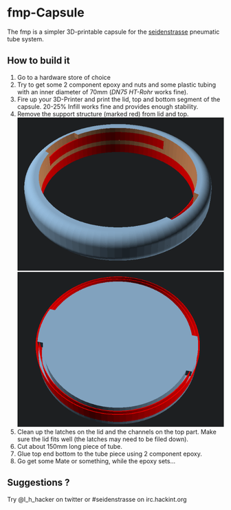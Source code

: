 fmp-Capsule
===========

The fmp is a simpler 3D-printable capsule for the
[seidenstrasse](https://events.ccc.de/congress/2015/wiki/Projects:Seidenstrasse) pneumatic tube system.


How to build it
---------------
1. Go to a hardware store of choice
2. Try to get some 2 component epoxy and nuts
	and some plastic tubing with an inner diameter of 70mm (*DN75 HT-Rohr* works fine).
3. Fire up your 3D-Printer and print the lid, top
	and bottom segment of the capsule.
	20-25% Infill works fine and provides enough stability.
4. Remove the support structure (marked red) from lid and top.
	![Top part with support](./images/top.png) ![Lid with support](./images/lid.png)
5. Clean up the latches on the lid and the channels on the top part.
Make sure the lid fits well (the latches may need to be filed down).
6. Cut about 150mm long piece of tube.
7. Glue top end bottom to the tube piece using 2 component epoxy.
8. Go get some Mate or something, while the epoxy sets...


Suggestions ?
-------------

Try @l_h_hacker on twitter or #seidenstrasse on irc.hackint.org
